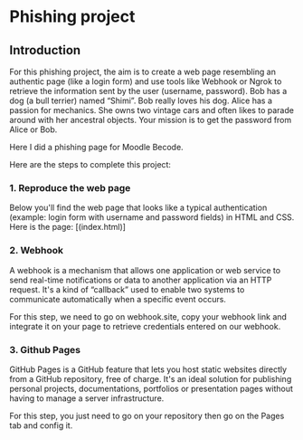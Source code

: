 # Phishing project

## Introduction

For this phishing project, the aim is to create a web page resembling an authentic page (like a login form) and use tools like Webhook or Ngrok to retrieve the information sent by the user (username, password).
Bob has a dog (a bull terrier) named “Shimi”. Bob really loves his dog.
Alice has a passion for mechanics. She owns two vintage cars and often likes to parade around with her ancestral objects.
Your mission is to get the password from Alice or Bob.

Here I did a phishing page for Moodle Becode.

Here are the steps to complete this project:

### 1. Reproduce the web page

Below you'll find the web page that looks like a typical authentication (example: login form with username and password fields) in HTML and CSS. Here is the page: [(index.html)]

### 2. Webhook

A webhook is a mechanism that allows one application or web service to send real-time notifications or data to another application via an HTTP request. It's a kind of “callback” used to enable two systems to communicate automatically when a specific event occurs.

For this step, we need to go on webhook.site, copy your webhook link and integrate it on your page to retrieve credentials entered on our webhook.

### 3. Github Pages

GitHub Pages is a GitHub feature that lets you host static websites directly from a GitHub repository, free of charge. It's an ideal solution for publishing personal projects, documentations, portfolios or presentation pages without having to manage a server infrastructure.

For this step, you just need to go on your repository then go on the Pages tab and config it.



